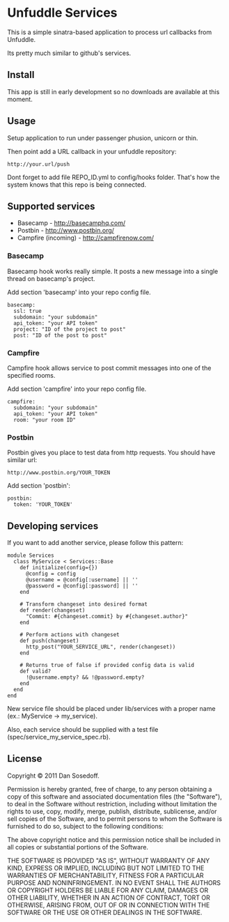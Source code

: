 Unfuddle Services
=================

This is a simple sinatra-based application to process url callbacks from Unfuddle.

Its pretty much similar to github's services.

## Install

This app is still in early development so no downloads are available at this moment.

## Usage

Setup application to run under passenger phusion, unicorn or thin.

Then point add a URL callback in your unfuddle repository:

    http://your.url/push
    
Dont forget to add file REPO_ID.yml to config/hooks folder. That's how the system knows that this repo is being connected.

## Supported services

- Basecamp - http://basecamphq.com/
- Postbin - http://www.postbin.org/
- Campfire (incoming) - http://campfirenow.com/

### Basecamp

Basecamp hook works really simple. It posts a new message into a single thread on basecamp's project.

Add section 'basecamp' into your repo config file.

    basecamp:
      ssl: true
      subdomain: "your subdomain"
      api_token: "your API token"
      project: "ID of the project to post"
      post: "ID of the post to post"
      
### Campfire

Campfire hook allows service to post commit messages into one of the specified rooms.

Add section 'campfire' into your repo config file.

    campfire:
      subdomain: "your subdomain"
      api_token: "your API token"
      room: "your room ID"

### Postbin

Postbin gives you place to test data from http requests. You should have similar url:

    http://www.postbin.org/YOUR_TOKEN

Add section 'postbin':

    postbin:
      token: 'YOUR_TOKEN'

## Developing services

If you want to add another service, please follow this pattern:

    module Services
      class MyService < Services::Base
        def initialize(config={})
          @config = config
          @username = @config[:username] || ''
          @password = @config[:password] || ''
        end
        
        # Transform changeset into desired format
        def render(changeset)
          "Commit: #{changeset.commit} by #{changeset.author}"
        end
    
        # Perform actions with changeset
        def push(changeset)
          http_post("YOUR_SERVICE_URL", render(changeset))
        end
    
        # Returns true of false if provided config data is valid
        def valid?
          !@username.empty? && !@password.empty?
        end
      end
    end

New service file should be placed under lib/services with a proper name (ex.: MyService -> my_service).

Also, each service should be supplied with a test file (spec/service_my_service_spec.rb).

## License

Copyright &copy; 2011 Dan Sosedoff.

Permission is hereby granted, free of charge, to any person obtaining a copy of this software and associated documentation files (the "Software"), to deal in the Software without restriction, including without limitation the rights to use, copy, modify, merge, publish, distribute, sublicense, and/or sell copies of the Software, and to permit persons to whom the Software is furnished to do so, subject to the following conditions:

The above copyright notice and this permission notice shall be included in all copies or substantial portions of the Software.

THE SOFTWARE IS PROVIDED "AS IS", WITHOUT WARRANTY OF ANY KIND, EXPRESS OR IMPLIED, INCLUDING BUT NOT LIMITED TO THE WARRANTIES OF MERCHANTABILITY, FITNESS FOR A PARTICULAR PURPOSE AND NONINFRINGEMENT. IN NO EVENT SHALL THE AUTHORS OR COPYRIGHT HOLDERS BE LIABLE FOR ANY CLAIM, DAMAGES OR OTHER LIABILITY, WHETHER IN AN ACTION OF CONTRACT, TORT OR OTHERWISE, ARISING FROM, OUT OF OR IN CONNECTION WITH THE SOFTWARE OR THE USE OR OTHER DEALINGS IN THE SOFTWARE.
